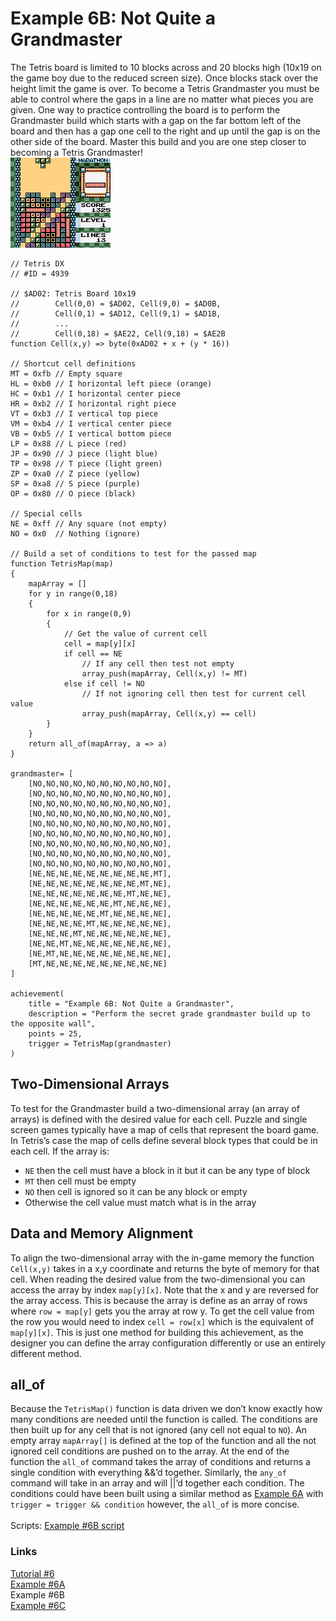 # Example 6B: Not Quite a Grandmaster
The Tetris board is limited to 10 blocks across and 20 blocks high (10x19 on the game boy due to the reduced screen size).  Once blocks stack over the height limit the game is over.  To become a Tetris Grandmaster you must be able to control where the gaps in a line are no matter what pieces you are given.  One way to practice controlling the board is to perform the Grandmaster build which starts with a gap on the far bottom left of the board and then has a gap one cell to the right and up until the gap is on the other side of the board. Master this build and you are one step closer to becoming a Tetris Grandmaster!<br>
![Tetris DX screenshot of a Grandmaster build](Tetris_DX_Grandmaster.png)<br>
 
```
// Tetris DX
// #ID = 4939

// $AD02: Tetris Board 10x19
//        Cell(0,0) = $AD02, Cell(9,0) = $AD0B, 
//        Cell(0,1) = $AD12, Cell(9,1) = $AD1B,
//        ... 
//        Cell(0,18) = $AE22, Cell(9,18) = $AE2B
function Cell(x,y) => byte(0xAD02 + x + (y * 16))

// Shortcut cell definitions
MT = 0xfb // Empty square
HL = 0xb0 // I horizontal left piece (orange)
HC = 0xb1 // I horizontal center piece
HR = 0xb2 // I horizontal right piece
VT = 0xb3 // I vertical top piece
VM = 0xb4 // I vertical center piece
VB = 0xb5 // I vertical bottom piece
LP = 0x88 // L piece (red)
JP = 0x90 // J piece (light blue)
TP = 0x98 // T piece (light green)
ZP = 0xa0 // Z piece (yellow)
SP = 0xa8 // S piece (purple)
OP = 0x80 // O piece (black)

// Special cells
NE = 0xff // Any square (not empty)
NO = 0x0  // Nothing (ignore)

// Build a set of conditions to test for the passed map
function TetrisMap(map)
{
    mapArray = []
    for y in range(0,18)
    {
        for x in range(0,9)
        {
            // Get the value of current cell
            cell = map[y][x]            
            if cell == NE 
                // If any cell then test not empty
                array_push(mapArray, Cell(x,y) != MT)
            else if cell != NO 
                // If not ignoring cell then test for current cell value
                array_push(mapArray, Cell(x,y) == cell)
        }
    }
    return all_of(mapArray, a => a)
}

grandmaster= [
    [NO,NO,NO,NO,NO,NO,NO,NO,NO,NO],
    [NO,NO,NO,NO,NO,NO,NO,NO,NO,NO],
    [NO,NO,NO,NO,NO,NO,NO,NO,NO,NO],
    [NO,NO,NO,NO,NO,NO,NO,NO,NO,NO],
    [NO,NO,NO,NO,NO,NO,NO,NO,NO,NO],
    [NO,NO,NO,NO,NO,NO,NO,NO,NO,NO],
    [NO,NO,NO,NO,NO,NO,NO,NO,NO,NO],
    [NO,NO,NO,NO,NO,NO,NO,NO,NO,NO],
    [NO,NO,NO,NO,NO,NO,NO,NO,NO,NO],
    [NE,NE,NE,NE,NE,NE,NE,NE,NE,MT],
    [NE,NE,NE,NE,NE,NE,NE,NE,MT,NE],
    [NE,NE,NE,NE,NE,NE,NE,MT,NE,NE],
    [NE,NE,NE,NE,NE,NE,MT,NE,NE,NE],
    [NE,NE,NE,NE,NE,MT,NE,NE,NE,NE],
    [NE,NE,NE,NE,MT,NE,NE,NE,NE,NE],
    [NE,NE,NE,MT,NE,NE,NE,NE,NE,NE],
    [NE,NE,MT,NE,NE,NE,NE,NE,NE,NE],
    [NE,MT,NE,NE,NE,NE,NE,NE,NE,NE],
    [MT,NE,NE,NE,NE,NE,NE,NE,NE,NE]
]

achievement(
    title = "Example 6B: Not Quite a Grandmaster",
    description = "Perform the secret grade grandmaster build up to the opposite wall", 
    points = 25,
    trigger = TetrisMap(grandmaster)
)
```
## Two-Dimensional Arrays
To test for the Grandmaster build a two-dimensional array (an array of arrays) is defined with the desired value for each cell.   Puzzle and single screen games typically have a map of cells that represent the board game.  In Tetris’s case the map of cells define several block types that could be in each cell. If the array is:
* ```NE``` then the cell must have a block in it but it can be any type of block
* ```MT``` then cell must be empty
* ```NO``` then cell is ignored so it can be any block or empty
* Otherwise the cell value must match what is in the array
## Data and Memory Alignment
To align the two-dimensional array with the in-game memory the function ```Cell(x,y)``` takes in a x,y coordinate and returns the byte of memory for that cell.  When reading the desired value from the two-dimensional you can access the array by index ```map[y][x]```.  Note that the x and y are reversed for the array access.  This is because the array is define as an array of rows where ```row = map[y]``` gets you the array at row y. To get the cell value from the row you would need to index ```cell = row[x]``` which is the equivalent of ```map[y][x]```.  This is just one method for building this achievement, as the designer you can define the array configuration differently or use an entirely different method.
## all_of
Because the ```TetrisMap()``` function is data driven we don’t know exactly how many conditions are needed until the function is called.  The conditions are then built up for any cell that is not ignored (any cell not equal to ```NO```).  An empty array ```mapArray[]``` is defined at the top of the function and all the not ignored cell conditions are pushed on to the array.  At the end of the function the ```all_of``` command takes the array of conditions and returns a single condition with everything &&’d together.  Similarly, the ```any_of``` command will take in an array and will ||’d together each condition.  The conditions could have been built using a similar method as [Example 6A](Example_6A.md) with ```trigger = trigger && condition``` however, the ```all_of``` is more concise.<br>
<br>
Scripts: [Example #6B script](Example_6B_Tetris_DX.rascript) <br>
### Links
[Tutorial #6](readme.md) <br>
[Example #6A](Example_6A.md) <br>
Example #6B <br>
[Example #6C](Example_6C.md)
